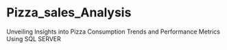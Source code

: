 # Pizza_sales_Analysis
Unveiling Insights into Pizza Consumption Trends and Performance Metrics Using SQL SERVER
